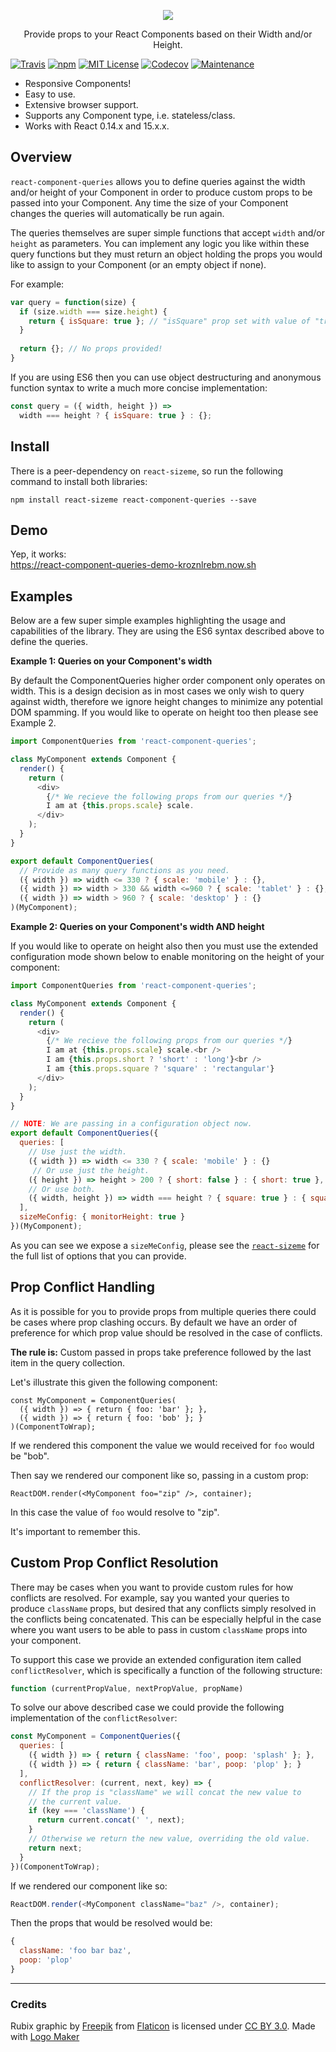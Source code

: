 <p align='center'>
  <img src='https://raw.githubusercontent.com/ctrlplusb/react-component-queries/master/assets/logo.png' />
  <p align='center'>Provide props to your React Components based on their Width and/or Height.</p>
</p>

[![Travis](https://img.shields.io/travis/ctrlplusb/react-component-queries.svg?style=flat-square)](https://travis-ci.org/ctrlplusb/react-component-queries)
[![npm](https://img.shields.io/npm/v/react-component-queries.svg?style=flat-square)](http://npm.im/react-component-queries)
[![MIT License](https://img.shields.io/npm/l/react-component-queries.svg?style=flat-square)](http://opensource.org/licenses/MIT)
[![Codecov](https://img.shields.io/codecov/c/github/ctrlplusb/react-component-queries.svg?style=flat-square)](https://codecov.io/github/ctrlplusb/react-component-queries)
[![Maintenance](https://img.shields.io/maintenance/yes/2016.svg?style=flat-square)]()

* Responsive Components!
* Easy to use.
* Extensive browser support.
* Supports any Component type, i.e. stateless/class.
* Works with React 0.14.x and 15.x.x.

## Overview

`react-component-queries` allows you to define queries against the width and/or height of your Component in order to produce custom props to be passed into your Component. Any time the size of your Component changes the queries will automatically be run again.

The queries themselves are super simple functions that accept `width` and/or `height` as parameters. You can implement any logic you like within these query functions but they must return an object holding the props you would like to assign to your Component (or an empty object if none).

For example:

```javascript
var query = function(size) {
  if (size.width === size.height) {
    return { isSquare: true }; // "isSquare" prop set with value of "true".
  }
  
  return {}; // No props provided!
}
```

If you are using ES6 then you can use object destructuring and anonymous function syntax to write a much more concise implementation:

```javascript
const query = ({ width, height }) => 
  width === height ? { isSquare: true } : {};
``` 

## Install

There is a peer-dependency on `react-sizeme`, so run the following command to install both libraries:

```
npm install react-sizeme react-component-queries --save
```

## Demo

Yep, it works:<br />
https://react-component-queries-demo-kroznlrebm.now.sh

## Examples 

Below are a few super simple examples highlighting the usage and capabilities of the library. They are using the ES6 syntax described above to define the queries.

__Example 1: Queries on your Component's width__

By default the ComponentQueries higher order component only operates on width. This is a design decision as in most cases we only wish to query against width, therefore we ignore height changes to minimize any potential DOM spamming.  If you would like to operate on height too then please see Example 2.

```javascript
import ComponentQueries from 'react-component-queries';

class MyComponent extends Component {
  render() {
    return (
      <div>
        {/* We recieve the following props from our queries */}
        I am at {this.props.scale} scale.
      </div>
    );
  }
}

export default ComponentQueries(
  // Provide as many query functions as you need.
  ({ width }) => width <= 330 ? { scale: 'mobile' } : {},
  ({ width }) => width > 330 && width <=960 ? { scale: 'tablet' } : {},
  ({ width }) => width > 960 ? { scale: 'desktop' } : {}
)(MyComponent);
```

__Example 2: Queries on your Component's width AND height__

If you would like to operate on height also then you must use the extended configuration mode shown below to enable monitoring on the height of your component:

```javascript
import ComponentQueries from 'react-component-queries';

class MyComponent extends Component {
  render() {
    return (
      <div>
        {/* We recieve the following props from our queries */}
        I am at {this.props.scale} scale.<br />
        I am {this.props.short ? 'short' : 'long'}<br />
        I am {this.props.square ? 'square' : 'rectangular'}
      </div>
    );
  }
}

// NOTE: We are passing in a configuration object now.
export default ComponentQueries({
  queries: [
    // Use just the width.
    ({ width }) => width <= 330 ? { scale: 'mobile' } : {}
     // Or use just the height.
    ({ height }) => height > 200 ? { short: false } : { short: true },
    // Or use both.
    ({ width, height }) => width === height ? { square: true } : { square: false },
  ],
  sizeMeConfig: { monitorHeight: true }
})(MyComponent);
```

As you can see we expose a `sizeMeConfig`, please see the [`react-sizeme`](https://github.com/ctrlplusb/react-sizeme) for the full list of options that you can provide.

## Prop Conflict Handling

As it is possible for you to provide props from multiple queries there could be cases where prop clashing occurs.  By default we have an order of preference for which prop value should be resolved in the case of conflicts.  

__The rule is:__ Custom passed in props take preference followed by the last item in the query collection.

Let's illustrate this given the following component:

```
const MyComponent = ComponentQueries(
  ({ width }) => { return { foo: 'bar' }; },
  ({ width }) => { return { foo: 'bob' }; }
)(ComponentToWrap);
```

If we rendered this component the value we would received for `foo` would be "bob".

Then say we rendered our component like so, passing in a custom prop:

```
ReactDOM.render(<MyComponent foo="zip" />, container);
``` 

In this case the value of `foo` would resolve to "zip".

It's important to remember this.

## Custom Prop Conflict Resolution

There may be cases when you want to provide custom rules for how conflicts are resolved.  For example, say you wanted your queries to produce `className` props, but desired that any conflicts simply resolved in the conflicts being concatenated. This can be especially helpful in the case where you want users to be able to pass in custom `className` props into your component.

To support this case we provide an extended configuration item called `conflictResolver`, which is specifically a function of the following structure:

```javascript
function (currentPropValue, nextPropValue, propName) 
```

To solve our above described case we could provide the following implementation of the `conflictResolver`:

```javascript
const MyComponent = ComponentQueries({
  queries: [
    ({ width }) => { return { className: 'foo', poop: 'splash' }; },
    ({ width }) => { return { className: 'bar', poop: 'plop' }; }
  ],
  conflictResolver: (current, next, key) => {
    // If the prop is "className" we will concat the new value to
    // the current value.
    if (key === 'className') {
      return current.concat(' ', next);
    }
    // Otherwise we return the new value, overriding the old value. 
    return next;
  }
})(ComponentToWrap);
```

If we rendered our component like so:

```javascript
ReactDOM.render(<MyComponent className="baz" />, container);
```

Then the props that would be resolved would be:

```javascript
{
  className: 'foo bar baz',
  poop: 'plop'
}
```

--- 

### Credits

Rubix graphic by <a href="http://www.freepik.com/">Freepik</a> from <a href="http://www.flaticon.com/">Flaticon</a> is licensed under <a href="http://creativecommons.org/licenses/by/3.0/" title="Creative Commons BY 3.0">CC BY 3.0</a>. Made with <a href="http://logomakr.com" title="Logo Maker">Logo Maker</a>